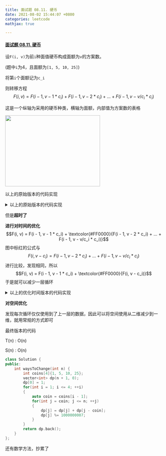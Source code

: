 ```yaml
---
title: 面试题 08.11. 硬币
date: 2021-08-02 15:44:07 +0800
categories: leetcode
mathjax: true

---
```


#### [面试题 08.11. 硬币](https://leetcode-cn.com/problems/coin-lcci/)

设`F(i, v)`为前`i`种面值硬币构成面额为`v`的方案数。

(题中`i`为4，且面额为`[1, 5, 10, 25]`)

将第`i`个面额记为`c_i`

则转移方程
$$F(i, v) = F(i - 1, v - 1 * c_i) + F(i - 1, v - 2 * c_i) + ... + F(i - 1, v - v/c_i * c_i)$$

这是一个纵轴为采用的硬币种类，横轴为面额，内部值为方案数的表格

<img src="https://image.cinte.cc/2021/08/02/7610cb05b7f9d.jpg" width="304" height="228">

以上的原始版本的代码实现

<details>
<summary>以上的原始版本的代码实现</summary>
<pre><code>
class Solution {
public:
    int waysToChange(int n) {
        int coins[4]{1, 5, 10, 25};
        vector<vector<int>> dp(5, vector<int>(n + 1, 0));
        dp[0][0] = 1;
        for(int i = 1; i <= 4; ++i)
        {
            dp[i][0] = 1;
            auto coin = coins[i - 1];
            for(int j = 1; j <= n; ++j)
            {
                dp[i][j] = dp[i - 1][j];
                for(int k = 1; k <= j / coin; ++k)
                {
                    dp[i][j] += dp[i - 1][j - k * coin];
                    dp[i][j] %= 1000000007;
                }
            }
        }
        return dp.back().back();
    }
};
</code></pre>
</details>

但是**超时了**

**进行对时间的优化**
$$F(i, v) = F(i - 1, v - 1 * c_i) + \textcolor{#FF0000}{F(i - 1, v - 2 * c_i) + ... + F(i - 1, v - v/c_i * c_i)}$$
图中标红的公式与
$$F(i, v - c_i) = F(i - 1, v - 2 * c_i) + ... + F(i - 1, v - v/c_i * c_i)$$
进行比较，发现相同，所以
$$F(i, v) = F(i - 1, v - 1 * c_i) + \textcolor{#FF0000}{F(i, v - c_i)}$$
于是就可以减少一层循环

<details>
<summary>以上的优化时间版本的代码实现</summary>
<pre><code>
class Solution {
public:
    int waysToChange(int n) {
        int coins[4]{1, 5, 10, 25};
        vector<vector<int>> dp(5, vector<int>(n + 1, 0));
        dp[0][0] = 1;
        for(int i = 1; i <= 4; ++i)
        {
            dp[i][0] = 1;
            auto coin = coins[i - 1];
            for(int j = 1; j <= n; ++j)
            {
                dp[i][j] = dp[i - 1][j];
                if(j >= coin)
                    dp[i][j] += dp[i][j - coin];
                dp[i][j] %= 1000000007;
            }
        }
        return dp.back().back();
    }
};
</code></pre>
</details>

**对空间优化**

发现每次循环仅仅使用到了上一层的数据，因此可以将空间使用从二维减少到一维，就用常规的方式即可

最终版本的代码

T(n) : O(n)

S(n) : O(n)

```c++
class Solution {
public:
    int waysToChange(int n) {
        int coins[4]{1, 5, 10, 25};
        vector<int> dp(n + 1, 0);
        dp[0] = 1;
        for(int i = 1; i <= 4; ++i)
        {
            auto coin = coins[i - 1];
            for(int j = coin; j <= n; ++j)
            {
                dp[j] = dp[j] + dp[j - coin];
                dp[j] %= 1000000007;
            }
        }
        return dp.back();
    }
};
```



还有数学方法，抄累了
